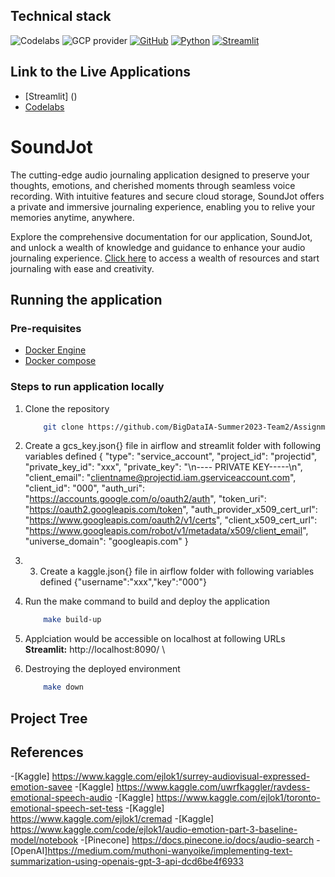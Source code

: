 ## Technical stack
![Codelabs](https://img.shields.io/badge/Codelabs-violet?style=for-the-badge)
![GCP provider](https://img.shields.io/badge/GCP-orange?style=for-the-badge&logo=google-cloud&color=orange)
[![GitHub](https://img.shields.io/badge/GitHub-100000?style=for-the-badge&logo=github&logoColor=white)](https://github.com/)
[![Python](https://img.shields.io/badge/Python-FFD43B?style=for-the-badge&logo=python&logoColor=blue)](https://www.python.org/)
[![Streamlit](https://img.shields.io/badge/Streamlit-FF4B4B?style=for-the-badge&logo=Streamlit&logoColor=white)](https://streamlit.io/)

## Link to the Live Applications
* [Streamlit] ()
* [Codelabs](https://codelabs-preview.appspot.com/?file_id=1E2Z6QsyAEtmAuYTbtrClYIojHb8P_ISyPxjJWQZxXi8#0)


# SoundJot
The cutting-edge audio journaling application designed to preserve your thoughts, 
emotions, and cherished moments through seamless voice recording. 
With intuitive features and secure cloud storage, SoundJot offers a private and immersive journaling experience, 
enabling you to relive your memories anytime, anywhere.

Explore the comprehensive documentation for our application, SoundJot, and unlock a wealth of knowledge and guidance to enhance your audio journaling experience. [Click here](https://codelabs-preview.appspot.com/?file_id=1E2Z6QsyAEtmAuYTbtrClYIojHb8P_ISyPxjJWQZxXi8#0) to access a wealth of resources and start journaling with ease and creativity.

## Running the application
### Pre-requisites
- [Docker Engine](https://docs.docker.com/engine/install/)
- [Docker compose](https://docs.docker.com/compose/install/)

### Steps to run application locally
1. Clone the repository
    ```bash
        git clone https://github.com/BigDataIA-Summer2023-Team2/Assignment3.git
    ```
2. Create a gcs_key.json{} file in airflow and streamlit folder with following variables defined
{
    "type": "service_account",
    "project_id": "projectid",
    "private_key_id": "xxx",
    "private_key": "\n---- PRIVATE KEY-----\n",
    "client_email": "clientname@projectid.iam.gserviceaccount.com",
    "client_id": "000",
    "auth_uri": "https://accounts.google.com/o/oauth2/auth",
    "token_uri": "https://oauth2.googleapis.com/token",
    "auth_provider_x509_cert_url": "https://www.googleapis.com/oauth2/v1/certs",
    "client_x509_cert_url": "https://www.googleapis.com/robot/v1/metadata/x509/client_email",
    "universe_domain": "googleapis.com"
  }
  
3. 3. Create a kaggle.json{} file in airflow folder with following variables defined
    {"username":"xxx","key":"000"}

4. Run the make command to build and deploy the application
    ```bash
        make build-up
    ```
5. Applciation would be accessible on localhost at following URLs \
    **Streamlit:** http://localhost:8090/ \
6. Destroying the deployed environment
    ```bash
        make down
    ```
## Project Tree


## References
-[Kaggle] https://www.kaggle.com/ejlok1/surrey-audiovisual-expressed-emotion-savee
-[Kaggle] https://www.kaggle.com/uwrfkaggler/ravdess-emotional-speech-audio
-[Kaggle] https://www.kaggle.com/ejlok1/toronto-emotional-speech-set-tess
-[Kaggle] https://www.kaggle.com/ejlok1/cremad
-[Kaggle] https://www.kaggle.com/code/ejlok1/audio-emotion-part-3-baseline-model/notebook
-[Pinecone] https://docs.pinecone.io/docs/audio-search
-[OpenAI]https://medium.com/muthoni-wanyoike/implementing-text-summarization-using-openais-gpt-3-api-dcd6be4f6933

